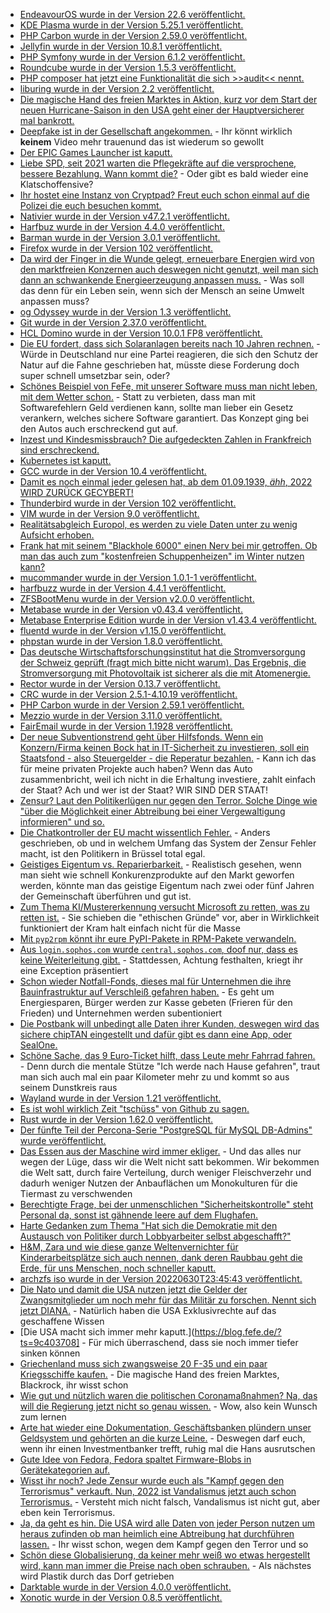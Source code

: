 * [EndeavourOS wurde in der Version 22.6 veröffentlicht.](https://www.phoronix.com/scan.php?page=news_item&px=EndeavourOS-22.6-Atermis)
* [KDE Plasma wurde in der Version 5.25.1 veröffentlicht.](https://www.phoronix.com/scan.php?page=news_item&px=KDE-Plasma-5.25.1-Week)
* [PHP Carbon wurde in der Version 2.59.0 veröffentlicht.](https://github.com/briannesbitt/Carbon/releases/tag/2.59.0)
* [Jellyfin wurde in der Version 10.8.1 veröffentlicht.](https://github.com/jellyfin/jellyfin/releases/tag/v10.8.1)
* [PHP Symfony wurde in der Version 6.1.2 veröffentlicht.](https://symfony.com/blog/symfony-6-1-2-released)
* [Roundcube wurde in der Version 1.5.3 veröffentlicht.](https://roundcube.net/news/2022/06/26/update-1.5.3-released)
* [PHP composer hat jetzt eine Funktionalität die sich >>audit<< nennt.](https://php.watch/articles/composer-audit)
* [liburing wurde in der Version 2.2 veröffentlicht.](https://www.phoronix.com/scan.php?page=news_item&px=liburing-2.2)
* [Die magische Hand des freien Marktes in Aktion, kurz vor dem Start der neuen Hurricane-Saison in den USA geht einer der Hauptversicherer mal bankrott.](https://blog.fefe.de/?ts=9c46b9b8)
* [Deepfake ist in der Gesellschaft angekommen.](https://blog.fefe.de/?ts=9c48e65b) - Ihr könnt wirklich **keinem** Video mehr trauenund das ist wiederum so gewollt
* [Der EPIC Games Launcher ist kaputt.](https://blog.fefe.de/?ts=9c48e65b)
* [Liebe SPD, seit 2021 warten die Pflegekräfte auf die versprochene, bessere Bezahlung. Wann kommt die?](https://blog.fefe.de/?ts=9c4b044c) - Oder gibt es bald wieder eine Klatschoffensive?
* [Ihr hostet eine Instanz von Cryptpad? Freut euch schon einmal auf die Polizei die euch besuchen kommt.](https://blog.fefe.de/?ts=9c4b7595)
* [Nativier wurde in der Version v47.2.1 veröffentlicht.](https://github.com/nativefier/nativefier/releases/tag/v47.2.1)
* [Harfbuz wurde in der Version 4.4.0 veröffentlicht.](https://github.com/harfbuzz/harfbuzz/releases/tag/4.4.0)
* [Barman wurde in der Version 3.0.1 veröffentlicht.](https://github.com/EnterpriseDB/barman/releases/tag/release/3.0.1)
* [Firefox wurde in der Version 102 veröffentlicht.](https://www.phoronix.com/scan.php?page=news_item&px=Firefox-102-Download)
* [Da wird der Finger in die Wunde gelegt, erneuerbare Energien wird von den marktfreien Konzernen auch deswegen nicht genutzt, weil man sich dann an schwankende Energieerzeugung anpassen muss.](https://www.sonnenseite.com/de/energie/zwoelf-massnahmen-fuer-den-ausbau-von-photovoltaik-und-windenergie/) - Was soll das denn für ein Leben sein, wenn sich der Mensch an seine Umwelt anpassen muss?
* [og Odyssey wurde in der Version 1.3 veröffentlicht.](https://www.postgresql.org/about/news/odyssey-13-released-2476/)
* [Git wurde in der Version 2.37.0 veröffentlicht.](https://lwn.net/Articles/899201/)
* [HCL Domino wurde in der Version 10.0.1 FP8 veröffentlicht.](https://n-komm.de/hcl-domino-10-0-1-fp8-veroeffentlicht/)
* [Die EU fordert, dass sich Solaranlagen bereits nach 10 Jahren rechnen.](https://www.sonnenseite.com/de/wirtschaft/steigende-kosten-fuer-solarkredite-ausgleichen/) - Würde in Deutschland nur eine Partei reagieren, die sich den Schutz der Natur auf die Fahne geschrieben hat, müsste diese Forderung doch super schnell umsetzbar sein, oder?
* [Schönes Beispiel von FeFe, mit unserer Software muss man nicht leben, mit dem Wetter schon.](https://blog.fefe.de/?ts=9c471cc3) - Statt zu verbieten, dass man mit Softwarefehlern Geld verdienen kann, sollte man lieber ein Gesetz verankern, welches sichere Software garantiert. Das Konzept ging bei den Autos auch erschreckend gut auf.
* [Inzest und Kindesmissbrauch? Die aufgedeckten Zahlen in Frankfreich sind erschreckend.](https://www.youtube.com/watch?v=72KGIVbkXE8)
* [Kubernetes ist kaputt.](https://www.bleepingcomputer.com/news/security/over-900-000-kubernetes-instances-found-exposed-online/)
* [GCC wurde in der Version 10.4 veröffentlicht.](https://www.phoronix.com/scan.php?page=news_item&px=GCC-10.4-Released)
* [Damit es noch einmal jeder gelesen hat, ab dem 01.09.1939, *ähh*, 2022 WIRD ZURÜCK GECYBERT!](https://www.heise.de/news/Zero-Trust-Bund-will-bei-IT-Sicherheit-niemandem-mehr-vertrauen-7156348.html)
* [Thunderbird wurde in der Version 102 veröffentlicht.](https://www.phoronix.com/scan.php?page=news_item&px=Thunderbird-102-Released)
* [VIM wurde in der Version 9.0 veröffentlicht.](https://lwn.net/Articles/899302/)
* [Realitätsabgleich Europol, es werden zu viele Daten unter zu wenig Aufsicht erhoben.](https://netzpolitik.org/2022/europol-in-der-kritik-zuviel-daten-zu-wenig-aufsicht/)
* [Frank hat mit seinem "Blackhole 6000" einen Nerv bei mir getroffen. Ob man das auch zum "kostenfreien Schuppenheizen" im Winter nutzen kann?](https://frank.geekheim.de/?p=2520)
* [mucommander wurde in der Version 1.0.1-1 veröffentlicht.](https://github.com/mucommander/mucommander/releases/tag/1.0.1-1)
* [harfbuzz wurde in der Version 4.4.1 veröffentlicht.](https://github.com/harfbuzz/harfbuzz/releases/tag/4.4.1)
* [ZFSBootMenu wurde in der Version v2.0.0 veröffentlicht.](https://github.com/zbm-dev/zfsbootmenu/releases/tag/v2.0.0)
* [Metabase wurde in der Version v0.43.4 veröffentlicht.](https://github.com/metabase/metabase/releases/tag/v0.43.4)
* [Metabase Enterprise Edition wurde in der Version v1.43.4 veröffentlicht.](https://github.com/metabase/metabase/releases/tag/v1.43.4)
* [fluentd wurde in der Version v1.15.0 veröffentlicht.](https://github.com/fluent/fluentd/releases/tag/v1.15.0)
* [phpstan wurde in der Version 1.8.0 veröffentlicht.](https://github.com/phpstan/phpstan/releases/tag/1.8.0)
* [Das deutsche Wirtschaftsforschungsinstitut hat die Stromversorgung der Schweiz geprüft (fragt mich bitte nicht warum). Das Ergebnis, die Stromversorgung mit Photovoltaik ist sicherer als die mit Atomenergie.](https://www.sonnenseite.com/de/energie/schweiz-sicherere-versorgung-ohne-akw/)
* [Rector wurde in der Version 0.13.7 veröffentlicht.](https://github.com/rectorphp/rector/releases/tag/0.13.7)
* [CRC wurde in der Version 2.5.1-4.10.19 veröffentlicht.](https://github.com/code-ready/crc/releases/tag/v2.5.1)
* [PHP Carbon wurde in der Version 2.59.1 veröffentlicht.](https://github.com/briannesbitt/Carbon/releases/tag/2.59.1)
* [Mezzio wurde in der Version 3.11.0 veröffentlicht.](https://github.com/mezzio/mezzio/releases/tag/3.11.0)
* [FairEmail wurde in der Version 1.1928 veröffentlicht.](https://github.com/M66B/FairEmail/releases/tag/1.1928)
* [Der neue Subventionstrend geht über Hilfsfonds. Wenn ein Konzern/Firma keinen Bock hat in IT-Sicherheit zu investieren, soll ein Staatsfond - also Steuergelder - die Reperatur bezahlen.](https://blog.fefe.de/?ts=9c43acfc) - Kann ich das für meine privaten Projekte auch haben? Wenn das Auto zusammenbricht, weil ich nicht in die Erhaltung investiere, zahlt einfach der Staat? Ach und wer ist der Staat? WIR SIND DER STAAT!
* [Zensur? Laut den Politikerlügen nur gegen den Terror. Solche Dinge wie "über die Möglichkeit einer Abtreibung bei einer Vergewaltigung informieren" und so.](https://netzpolitik.org/2022/aufhebung-von-roe-v-wade-meta-zensiert-beitraege-zu-abtreibungen/)
* [Die Chatkontroller der EU macht wissentlich Fehler.](https://netzpolitik.org/2022/geleakter-bericht-eu-kommission-nimmt-hohe-fehlerquoten-bei-chatkontrolle-in-kauf/) - Anders geschrieben, ob und in welchem Umfang das System der Zensur Fehler macht, ist den Politikern in Brüssel total egal.
* [Geistiges Eigentum vs. Reparierbarkeit.](https://netzpolitik.org/2022/nachhaltige-produkte-wir-muessen-ueber-geistiges-eigentum-reden/) - Realistisch gesehen, wenn man sieht wie schnell Konkurenzprodukte auf den Markt geworfen werden, könnte man das geistige Eigentum nach zwei oder fünf Jahren der Gemeinschaft überführen und gut ist.
* [Zum Thema KI/Mustererkennung versucht Microsoft zu retten, was zu retten ist.](https://netzpolitik.org/2022/ethik-der-biometrie-microsoft-gesteht-missbrauchsgefahr-von-gesichtserkennung-ein/) - Sie schieben die "ethischen Gründe" vor, aber in Wirklichkeit funktioniert der Kram halt einfach nicht für die Masse
* [Mit `pyp2rpm` könnt ihr eure PyPI-Pakete in RPM-Pakete verwandeln.](https://opensource.com/article/22/6/package-python-module-rpm)
* [Aus `login.sophos.com` wurde `central.sophos.com`, doof nur, dass es keine Weiterleitung gibt.](https://www.borncity.com/blog/2022/06/30/achtung-sophos-central-hat-login-geaendert-juni-2022/) - Stattdessen, Achtung festhalten, kriegt ihr eine Exception präsentiert
* [Schon wieder Notfall-Fonds, dieses mal für Unternehmen die ihre Bauinfrastruktur auf Verschleiß gefahren haben.](https://www.sonnenseite.com/de/energie/erdgaskrise-durch-ukraine-krieg-countdown-fuer-ein-gasspar-programm/) - Es geht um Energiesparen, Bürger werden zur Kasse gebeten (Frieren für den Frieden) und Unternehmen werden subentioniert
* [Die Postbank will unbedingt alle Daten ihrer Kunden, deswegen wird das sichere chipTAN eingestellt und dafür gibt es dann eine App, oder SealOne.](https://www.kuketz-blog.de/statt-sicherem-chiptan-postbank-setzt-auf-app-und-oder-sealone/)
* [Schöne Sache, das 9 Euro-Ticket hilft, dass Leute mehr Fahrrad fahren.](https://blog.fefe.de/?ts=9c4325e4) - Denn durch die mentale Stütze "Ich werde nach Hause gefahren", traut man sich auch mal ein paar Kilometer mehr zu und kommt so aus seinem Dunstkreis raus
* [Wayland wurde in der Version 1.21 veröffentlicht.](https://www.phoronix.com/scan.php?page=news_item&px=Wayland-1.21-Released)
* [Es ist wohl wirklich Zeit "tschüss" von Github zu sagen.](https://lwn.net/Articles/899530/)
* [Rust wurde in der Version 1.62.0 veröffentlicht.](https://lwn.net/Articles/899521/)
* [Der fünfte Teil der Percona-Serie "PostgreSQL für MySQL DB-Admins" wurde veröffentlicht.](https://www.percona.com/blog/postgresql-sequences-episode-5-of-postgresql-for-mysql-dbas/)
* [Das Essen aus der Maschine wird immer ekliger.](https://netzfrauen.org/2022/06/30/food-11/) - Und das alles nur wegen der Lüge, dass wir die Welt nicht satt bekommen. Wir bekommen die Welt satt, durch faire Verteilung, durch weniger Fleischverzehr und dadurh weniger Nutzen der Anbauflächen um Monokulturen für die Tiermast zu verschwenden
* [Berechtigte Frage, bei der unmenschlichen "Sicherheitskontrolle" steht Personal da, sonst ist gähnende leere auf dem Flughafen.](https://tuxproject.de/blog/2022/06/kurz-gefragt-zum-flugchaos/)
* [Harte Gedanken zum Thema "Hat sich die Demokratie mit den Austausch von Politiker durch Lobbyarbeiter selbst abgeschafft?"](https://verfassungsblog.de/duldung-akzeptanz/)
* [H&M, Zara und wie diese ganze Weltenvernichter für Kinderarbeitsplätze sich auch nennen, dank deren Raubbau geht die Erde, für uns Menschen, noch schneller kaputt.](https://netzfrauen.org/2022/06/30/fashion-8/)
* [archzfs iso wurde in der Version 20220630T23:45:43 veröffentlicht.](https://archzfs.leibelt.de/)
* [Die Nato und damit die USA nutzen jetzt die Gelder der Zwangsmitglieder um noch mehr für das Militär zu forschen. Nennt sich jetzt DIANA.](https://blog.fefe.de/?ts=9c41840c) - Natürlich haben die USA Exklusivrechte auf das geschaffene Wissen
* [Die USA macht sich immer mehr kaputt.](https://blog.fefe.de/?ts=9c403708] - Für mich überraschend, dass sie noch immer tiefer sinken können
* [Griechenland muss sich zwangsweise 20 F-35 und ein paar Kriegsschiffe kaufen.](https://blog.fefe.de/?ts=9c402048) - Die magische Hand des freien Marktes, Blackrock, ihr wisst schon
* [Wie gut und nützlich waren die politischen Coronamaßnahmen? Na, das will die Regierung jetzt nicht so genau wissen.](https://blog.fefe.de/?ts=9c401ba2) - Wow, also kein Wunsch zum lernen
* [Arte hat wieder eine Dokumentation, Geschäftsbanken plündern unser Geldsystem und gehörten an die kurze Leine.](https://www.youtube.com/watch?v=NMUFAzV6C5M) - Deswegen darf euch, wenn ihr einen Investmentbanker trefft, ruhig mal die Hans ausrutschen
* [Gute Idee von Fedora, Fedora spaltet Firmware-Blobs in Gerätekategorien auf.](https://www.phoronix.com/scan.php?page=news_item&px=Fedora-37-Firmware-Growth)
* [Wisst ihr noch? Jede Zensur wurde euch als "Kampf gegen den Terrorismus" verkauft. Nun, 2022 ist Vandalismus jetzt auch schon Terrorismus.](https://netzpolitik.org/2022/aktivismus-gegen-abtreibungsverbote-meta-stuft-janes-revenge-als-terrororganisation-ein/) - Versteht mich nicht falsch, Vandalismus ist nicht gut, aber eben kein Terrorismus.
* [Ja, da geht es hin. Die USA wird alle Daten von jeder Person nutzen um heraus zufinden ob man heimlich eine Abtreibung hat durchführen lassen.](https://netzpolitik.org/2022/kw-26-die-woche-nach-dem-vernichtenden-angriff-auf-reproduktive-rechte/) - Ihr wisst schon, wegen dem Kampf gegen den Terror und so
* [Schön diese Globalisierung, da keiner mehr weiß wo etwas hergestellt wird, kann man immer die Preise nach oben schrauben.](https://blog.fefe.de/?ts=9c3ee56d) - Als nächstes wird Plastik durch das Dorf getrieben
* [Darktable wurde in der Version 4.0.0 veröffentlicht.](https://lwn.net/Articles/899805/)
* [Xonotic wurde in der Version 0.8.5 veröffentlicht.](https://www.phoronix.com/scan.php?page=news_item&px=Xonotic-0.8.5-Released)
